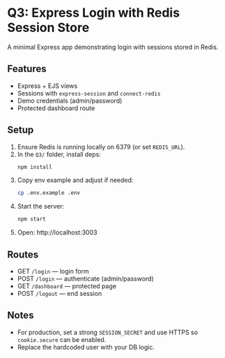 # Q3: Express Login with Redis Session Store

A minimal Express app demonstrating login with sessions stored in Redis.

## Features
- Express + EJS views
- Sessions with `express-session` and `connect-redis`
- Demo credentials (admin/password)
- Protected dashboard route

## Setup
1. Ensure Redis is running locally on 6379 (or set `REDIS_URL`).
2. In the `Q3/` folder, install deps:
   ```bash
   npm install
   ```
3. Copy env example and adjust if needed:
   ```bash
   cp .env.example .env
   ```
4. Start the server:
   ```bash
   npm start
   ```
5. Open: http://localhost:3003

## Routes
- GET `/login` — login form
- POST `/login` — authenticate (admin/password)
- GET `/dashboard` — protected page
- POST `/logout` — end session

## Notes
- For production, set a strong `SESSION_SECRET` and use HTTPS so `cookie.secure` can be enabled.
- Replace the hardcoded user with your DB logic.
